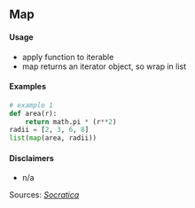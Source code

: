 ## Map

#### Usage

* apply function to iterable
* map returns an iterator object, so wrap in list

#### Examples

```python
# example 1
def area(r):
	return math.pi * (r**2)
radii = [2, 3, 6, 8]
list(map(area, radii))
```

#### Disclaimers

* n/a

Sources: [_Socratica_](https://youtu.be/hUes6y2b--0)